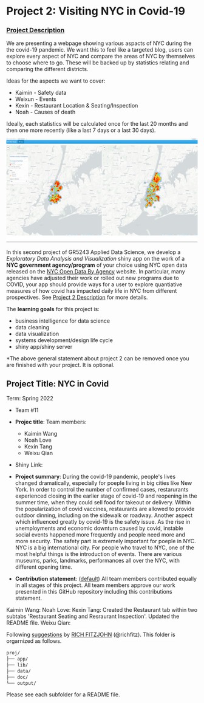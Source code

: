 # Project 2: Visiting NYC in Covid-19

### [Project Description](doc/project2_desc.md)

We are presenting a webpage showing various aspacts of NYC during the the covid-19 pandemic. We want this to feel like a targeted blog, users can explore every aspect of NYC and compare the areas of NYC by themselves to choose where to go. These will be backed up by statistics relating and comparing the different districts. 

Ideas for the aspects we want to cover: 

- Kaimin - Safety data
- Weixun - Events
- Kexin - Restaurant Location & Seating/Inspection
- Noah - Causes of death


Ideally, each statistics will be calculated once for the last 20 months and then one more recently (like a last 7 days or a last 30 days). 


![screenshot](doc/figs/map.jpg)

In this second project of GR5243 Applied Data Science, we develop a *Exploratory Data Analysis and Visualization* shiny app on the work of a **NYC government agency/program** of your choice using NYC open data released on the [NYC Open Data By Agency](https://opendata.cityofnewyork.us/data/) website. In particular, many agencies have adjusted their work or rolled out new programs due to COVID, your app should provide ways for a user to explore quantiative measures of how covid has impacted daily life in NYC from different prospectives. See [Project 2 Description](doc/project2_desc.md) for more details.  

The **learning goals** for this project is:

- business intelligence for data science
- data cleaning
- data visualization
- systems development/design life cycle
- shiny app/shiny server

*The above general statement about project 2 can be removed once you are finished with your project. It is optional.

## Project Title: NYC in Covid
Term: Spring 2022
+ Team #11
+ **Projec title**: Team members: 
	+ Kaimin Wang
	+ Noah Love
	+ Kexin Tang
	+ Weixu Qian
+ Shiny Link: 
+ **Project summary**: 
During the covid-19 pandemic, people's lives changed dramatically, especially for poeple living in big cities like New York. 
In order to control the number of confirmed cases, restarurants experienced closing in the earlier stage of covid-19 and reopening in the summer time, when they could sell food for takeout or delivery. Within the popularization of covid vaccines, restaurants are allowed to provide outdoor dinning, including on the sidewalk or roadway. 
Another aspect which influenced greatly by covid-19 is the safety issue. As the rise in unemployments and economic downturn caused by covid, instable social events happened more frequently and people need more and more security. The safety part is extremely important for poeple in NYC. 
NYC is a big international city. For people who travel to NYC, one of the most helpful things is the introduction of events. There are various museums, parks, landmarks, performances all over the NYC, with different opening time. 

+ **Contribution statement**: ([default](doc/a_note_on_contributions.md)) All team members contributed equally in all stages of this project. All team members approve our work presented in this GitHub repository including this contributions statement. 

Kaimin Wang: 
Noah Love: 
Kexin Tang: Created the Restaurant tab within two subtabs 'Restaurant Seating and Resraurant Inspection'. Updated the README file.
Weixu Qian: 

Following [suggestions](http://nicercode.github.io/blog/2013-04-05-projects/) by [RICH FITZJOHN](http://nicercode.github.io/about/#Team) (@richfitz). This folder is orgarnized as follows.

```
proj/
├── app/
├── lib/
├── data/
├── doc/
└── output/
```

Please see each subfolder for a README file.

